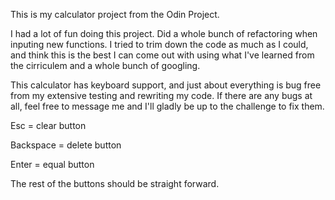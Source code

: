This is my calculator project from the Odin Project.

I had a lot of fun doing this project. Did a whole bunch of refactoring when inputing new functions. I tried to trim down the code as much as I could, and think this is the best I can come out with using what I've learned from the cirriculem and a whole bunch of googling.

This calculator has keyboard support, and just about everything is bug free from my extensive testing and rewriting my code. If there are any bugs at all, feel free to message me and I'll gladly be up to the challenge to fix them.

Esc = clear button

Backspace = delete button

Enter = equal button

The rest of the buttons should be straight forward.

